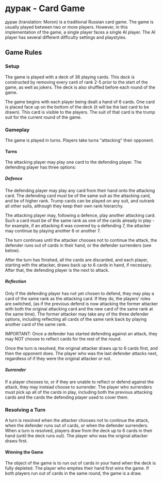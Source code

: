 # дурак - Card Game

дурак (translation: Moron) is a traditional Russian card game. 
The game is usually played between two or more players. 
However, in this implementation of the game, a single player faces a single AI player. 
The AI player has several different difficulty settings and playstyles.

## Game Rules

### Setup

The game is played with a deck of 36 playing cards. This deck is constructed by removing every 
card of rank 2-5 prior to the start of the game, as well as jokers. The 
deck is also shuffled before each round of the game.

The game begins with each player being dealt a hand of 6 cards. One card is 
placed face up on the bottom of the deck (it will be the last card to be drawn).
This card is visible to the players. The suit of that card is the trump suit for 
the current round of the game.

### Gameplay

The game is played in turns. Players take turns "attacking" their opponent.

#### Turns

The attacking player may play one card to the defending player. The defending
player has three options:

##### Defence 

The defending player may play any card from their hand onto the attacking card. 
The defending card must be of the same suit as the attacking card, and be of 
higher rank. Trump cards can be played on any suit, and outrank all other suits, 
although they keep their own rank hierarchy.

The attacking player may, following a defence, play another attacking card. Such 
a card must be of the same rank as one of the cards already in play - for 
example, if an attacking 6 was covered by a defending 7, the attacker may 
continue by playing another 6 or another 7. 

The turn continues until the attacker chooses not to continue the attack, the 
defender runs out of cards in their hand, or the defender surrenders (see below).

After the turn has finished, all the cards are discarded, and each player, 
starting with the attacker, draws back up to 6 cards in hand, if necessary.
After that, the defending player is the next to attack.

##### Reflection

Only if the defending player has not yet chosen to defend, they may play a card of 
the same rank as the attacking card. If they do, the players' roles are 
switched, (as if the previous defend is now attacking the former attacker with both the 
original attacking card and the new card of the same rank at the same time). The former attacker may take any of the three defender options, including reflecting all cards of the same rank back by playing another card of the same rank.

IMPORTANT: Once a defender has started defending against an attack, they may NOT
choose to reflect cards for the rest of the round. 

Once the turn is resolved, the original attacker draws up to 6 cards first, 
and then the opponent does. The player who was the last defender attacks next,
regardless of if they were the original attacker or not. 

##### Surrender

If a player chooses to, or if they are unable to reflect or defend against the
attack, they may instead choose to surrender. The player who surrenders must 
pick up all of the cards in play, including both the previous attacking cards and the cards the defending player used to cover them. 

### Resolving a Turn

A turn is resolved when the attacker chooses not to continue the attack, when the defender runs out of cards, or when the defender surrenders. When a turn is resolved, players draw from the deck up to 6 cards in their hand (until the deck runs out). The player who was the original attacker draws first.

#### Winning the Game

The object of the game is to run out of cards in your hand when the deck is
fully depleted. The player who empties their hand first wins the game. If both
players run out of cards in the same round, the game is a draw. 
